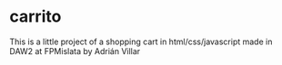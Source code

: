# carrito

This is a little project of a shopping cart in html/css/javascript made in DAW2 at FPMislata by Adrián Villar

